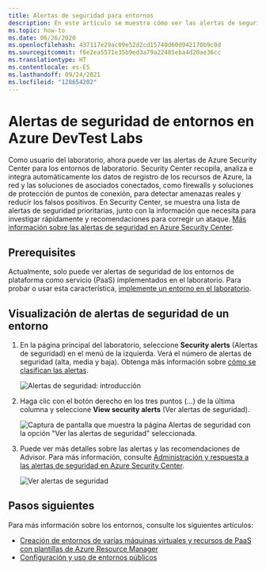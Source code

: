 ```yaml
---
title: Alertas de seguridad para entornos
description: En este artículo se muestra cómo ver las alertas de seguridad de un entorno en DevTest Labs y tomar las medidas adecuadas.
ms.topic: how-to
ms.date: 06/26/2020
ms.openlocfilehash: 437117e29ac09e52d2cd15740d60d942170b9c0d
ms.sourcegitcommit: f6e2ea5571e35b9ed3a79a22485eba4d20ae36cc
ms.translationtype: HT
ms.contentlocale: es-ES
ms.lasthandoff: 09/24/2021
ms.locfileid: "128654202"
---
```

# <a name="security-alerts-for-environments-in-azure-devtest-labs"></a>Alertas de seguridad de entornos en Azure DevTest Labs
Como usuario del laboratorio, ahora puede ver las alertas de Azure Security Center para los entornos de laboratorio. Security Center recopila, analiza e integra automáticamente los datos de registro de los recursos de Azure, la red y las soluciones de asociados conectados, como firewalls y soluciones de protección de puntos de conexión, para detectar amenazas reales y reducir los falsos positivos. En Security Center, se muestra una lista de alertas de seguridad prioritarias, junto con la información que necesita para investigar rápidamente y recomendaciones para corregir un ataque. [Más información sobre las alertas de seguridad en Azure Security Center](../security-center//security-center-alerts-overview.md).  


## <a name="prerequisites"></a>Prerequisites
Actualmente, solo puede ver alertas de seguridad de los entornos de plataforma como servicio (PaaS) implementados en el laboratorio. Para probar o usar esta característica, [implemente un entorno en el laboratorio](devtest-lab-create-environment-from-arm.md). 

## <a name="view-security-alerts-for-an-environment"></a>Visualización de alertas de seguridad de un entorno

1. En la página principal del laboratorio, seleccione **Security alerts** (Alertas de seguridad) en el menú de la izquierda. Verá el número de alertas de seguridad (alta, media y baja). Obtenga más información sobre [cómo se clasifican las alertas](../security-center/security-center-alerts-overview.md#how-are-alerts-classified).

    ![Alertas de seguridad: introducción](./media/environment-security-alerts/security-alerts-overview-page.png)
2. Haga clic con el botón derecho en los tres puntos (...) de la última columna y seleccione **View security alerts** (Ver alertas de seguridad). 

    ![Captura de pantalla que muestra la página Alertas de seguridad con la opción "Ver las alertas de seguridad" seleccionada.](./media/environment-security-alerts/view-security-alerts-menu.png)
    
3. Puede ver más detalles sobre las alertas y las recomendaciones de Advisor. Para más información, consulte [Administración y respuesta a las alertas de seguridad en Azure Security Center](../security-center/security-center-managing-and-responding-alerts.md).

    ![Ver alertas de seguridad](./media/environment-security-alerts/advisor-recommendations.png)


## <a name="next-steps"></a>Pasos siguientes
Para más información sobre los entornos, consulte los siguientes artículos:

- [Creación de entornos de varias máquinas virtuales y recursos de PaaS con plantillas de Azure Resource Manager](devtest-lab-create-environment-from-arm.md)
- [Configuración y uso de entornos públicos](devtest-lab-configure-use-public-environments.md)

